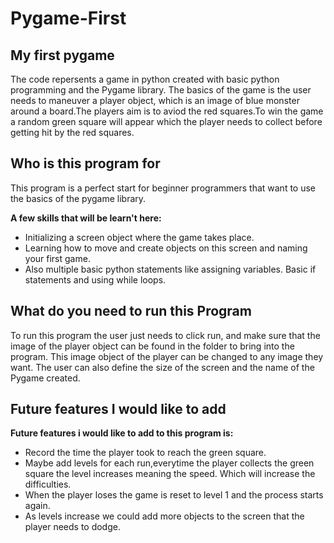# Pygame-First

## My first pygame

The code repersents a game in python created with basic python programming and the Pygame library. The basics of the game is the user needs to maneuver a player object, which is an image of blue monster around a board.The players aim is to aviod the red squares.To win the game a random green square will appear which the player needs to collect before getting hit by the red squares.

## Who is this program for

This program is a perfect start for beginner programmers that want to use the basics of the pygame library. 

**A few skills that will be learn't here:**
* Initializing a screen object where the game takes place. 
* Learning how to move and create objects on this screen and naming your first game.
* Also multiple basic python statements like assigning variables. Basic if statements and using while loops.

## What do you need to run this Program

To run this program the user just needs to click run, and make sure that the image of the player object can be found in the folder to bring into the program. This image object of the player can be changed to any image they want. The user can also define the size of the screen and the name of the Pygame created.

## Future features I would like to add

**Future features i would like to add to this program is:**
* Record the time the player took to reach the green square. 
* Maybe add levels for each run,everytime the player collects the green square the level increases meaning the speed. Which will increase the difficulties. 
* When the player loses the game is reset to level 1 and the process starts again.
* As levels increase we could add more objects to the screen that the player needs to dodge.


 

